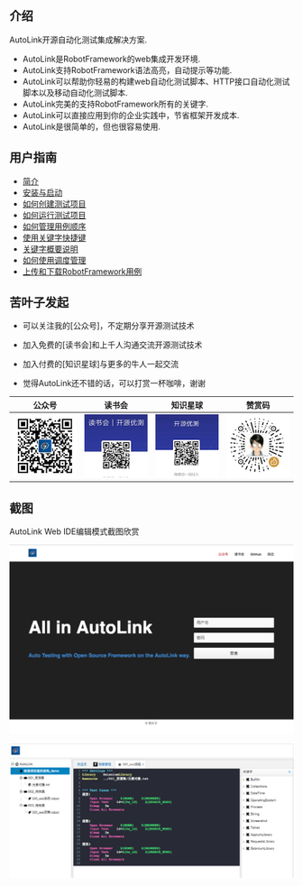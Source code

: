 ## 介绍

AutoLink开源自动化测试集成解决方案.

- AutoLink是RobotFramework的web集成开发环境.
- AutoLink支持RobotFramework语法高亮，自动提示等功能.
- AutoLink可以帮助你轻易的构建web自动化测试脚本、HTTP接口自动化测试脚本以及移动自动化测试脚本.
- AutoLink完美的支持RobotFramework所有的关键字.
- AutoLink可以直接应用到你的企业实践中，节省框架开发成本.
- AutoLink是很简单的，但也很容易使用.

## 用户指南

- [简介](./docs/简介.md)
- [安装与启动](./docs/安装与启动.md)
- [如何创建测试项目](./docs/如何创建测试项目.md)
- [如何运行测试项目](./docs/如何运行测试项目.md)
- [如何管理用例顺序](./docs/如何管理测试项目中用例顺序.md)
- [使用关键字快捷键](./docs/如何使用自动提示快捷输入关键字.md)
- [关键字概要说明](./docs/关键字概要说明.md)
- [如何使用调度管理](./docs/如何使用调度管理.md)
- [上传和下载RobotFramework用例](./docs/上传和下载RobotFramework用例.md)


## 苦叶子发起

- 可以关注我的[公众号]，不定期分享开源测试技术

- 加入免费的[读书会]和上千人沟通交流开源测试技术

- 加入付费的[知识星球]与更多的牛人一起交流

- 觉得AutoLink还不错的话，可以打赏一杯咖啡，谢谢

公众号|读书会|知识星球|赞赏码
---|---|---|---
![公众号](./auto/www/static/img/公众号.jpg)|![读书会](./auto/www/static/img/读书会.png)|![知识星球](./auto/www/static/img/开源优测.png)|![赞赏码](./auto/www/static/img/赞赏码.png)

## 截图

AutoLink Web IDE编辑模式截图欣赏

![index](./auto/www/static/img/index.png)

![dashboard](./auto/www/static/img/dashboard.png)